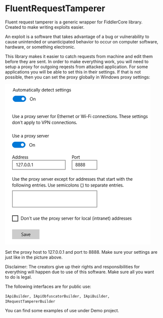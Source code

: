 # FluentRequestTamperer
Fluent request tamperer is a generic wrapper for FiddlerCore library. Created to make writing exploits easier.

An exploit is a software that takes advantage of a bug or vulnerability to cause unintended or unanticipated behavior to occur on computer software, hardware, or something electronic.

This library makes it easier to catch requests from machine and edit them before they are sent. In order to make everything work, you will need to setup a proxy for outgoing reqests from attacked application. For some applications you will be able to set this in their settings. If that is not possible, then you can set the proxy globally in Windows proxy settings:

![alt text](https://raw.githubusercontent.com/duszakpawel/FluentRequestTamperer/master/proxy_setup.png)

Set the proxy host to 127.0.0.1 and port to 8888. Make sure your settings are just like in the picture above.

Disclaimer:
The creators give up their rights and responsibilities for everything will happen due to use of this software. Make sure all you want to do is legal.

The following interfaces are for public use:

`
IApiBuilder, IApiObfuscatorBuilder, IApiBuilder, IRequestTampererBuilder
`

You can find some examples of use under Demo project.
